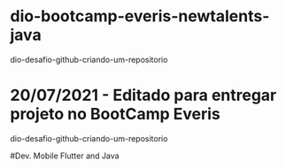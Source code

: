 # dio-bootcamp-everis-newtalents-java
dio-desafio-github-criando-um-repositorio

# 20/07/2021 - Editado para entregar projeto no BootCamp Everis
dio-desafio-github-criando-um-repositorio

#Dev. Mobile Flutter and Java

